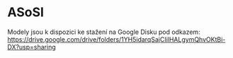 # ASoSI
Modely jsou k dispozici ke stažení na Google Disku pod odkazem: https://drive.google.com/drive/folders/1YH5idarqSajCIilHALgymQhvOKtBi-DX?usp=sharing

